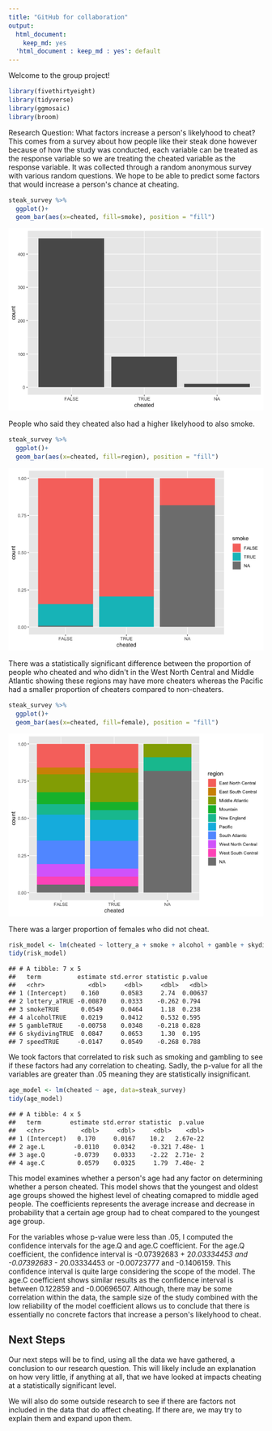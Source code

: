 ```yaml
---
title: "GitHub for collaboration"
output:
  html_document:
    keep_md: yes
  'html_document : keep_md : yes': default
---
```


Welcome to the group project!


```r
library(fivethirtyeight)
library(tidyverse)
library(ggmosaic)
library(broom)
```

Research Question: What factors increase a person's likelyhood to cheat? This comes from a survey about how people like their steak done however because of how the study was conducted, each variable can be treated as the response variable so we are treating the cheated variable as the response variable. It was collected through a random anonymous survey with various random questions. We hope to be able to predict some factors that would increase a person's chance at cheating.

```r
steak_survey %>% 
  ggplot()+
  geom_bar(aes(x=cheated, fill=smoke), position = "fill")
```

![](data_explore_files/figure-html/unnamed-chunk-2-1.png)<!-- -->

People who said they cheated also had a higher likelyhood to also smoke.


```r
steak_survey %>% 
  ggplot()+
  geom_bar(aes(x=cheated, fill=region), position = "fill")
```

![](data_explore_files/figure-html/unnamed-chunk-3-1.png)<!-- -->

There was a statistically significant difference between the proportion of people who cheated and who didn't in the West North Central and Middle Atlantic showing these regions may have more cheaters whereas the Pacific had a smaller proportion of cheaters compared to non-cheaters.


```r
steak_survey %>% 
  ggplot()+
  geom_bar(aes(x=cheated, fill=female), position = "fill")
```

![](data_explore_files/figure-html/unnamed-chunk-4-1.png)<!-- -->

There was a larger proportion of females who did not cheat.


```r
risk_model <- lm(cheated ~ lottery_a + smoke + alcohol + gamble + skydiving + speed, data=steak_survey)
tidy(risk_model)
```

```
## # A tibble: 7 x 5
##   term          estimate std.error statistic p.value
##   <chr>            <dbl>     <dbl>     <dbl>   <dbl>
## 1 (Intercept)    0.160      0.0583     2.74  0.00637
## 2 lottery_aTRUE -0.00870    0.0333    -0.262 0.794  
## 3 smokeTRUE      0.0549     0.0464     1.18  0.238  
## 4 alcoholTRUE    0.0219     0.0412     0.532 0.595  
## 5 gambleTRUE    -0.00758    0.0348    -0.218 0.828  
## 6 skydivingTRUE  0.0847     0.0653     1.30  0.195  
## 7 speedTRUE     -0.0147     0.0549    -0.268 0.788
```

We took factors that correlated to risk such as smoking and gambling to see if these factors had any correlation to cheating. Sadly, the p-value for all the variables are greater than .05 meaning they are statistically insignificant.


```r
age_model <- lm(cheated ~ age, data=steak_survey)
tidy(age_model)
```

```
## # A tibble: 4 x 5
##   term        estimate std.error statistic  p.value
##   <chr>          <dbl>     <dbl>     <dbl>    <dbl>
## 1 (Intercept)   0.170     0.0167    10.2   2.67e-22
## 2 age.L        -0.0110    0.0342    -0.321 7.48e- 1
## 3 age.Q        -0.0739    0.0333    -2.22  2.71e- 2
## 4 age.C         0.0579    0.0325     1.79  7.48e- 2
```

This model examines whether a person's age had any factor on determining whether a person cheated. This model shows that the youngest and oldest age groups showed the highest level of cheating comapred to middle aged people. The coefficients represents the average increase and decrease in probability that a certain age group had to cheat compared to the youngest age group.

For the variables whose p-value were less than .05, I computed the confidence intervals for the age.Q and age.C coefficient. For the age.Q coefficient, the confidence interval is -0.07392683	+ 2*0.03334453 and -0.07392683 - 2*0.03334453 or -0.00723777 and -0.1406159. This confidence interval is quite large considering the scope of the model. The age.C coefficient shows similar results as the confidence interval is between 0.122859 and -0.00696507. Although, there may be some correlation within the data, the sample size of the study combined with the low reliability of the model coefficient allows us to conclude that there is essentially no concrete factors that increase a person's likelyhood to cheat.

## Next Steps

Our next steps will be to find, using all the data we have gathered, a conclusion to our research question. This will likely include an explanation on how very little, if anything at all, that we have looked at impacts cheating at a statistically significant level.

We will also do some outside research to see if there are factors not included in the data that do affect cheating. If there are, we may try to explain them and expand upon them.










